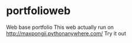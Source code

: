# portfolioweb
Web base portfolio
This web actually run on http://maxpongji.pythonanywhere.com/ 
Try it out
